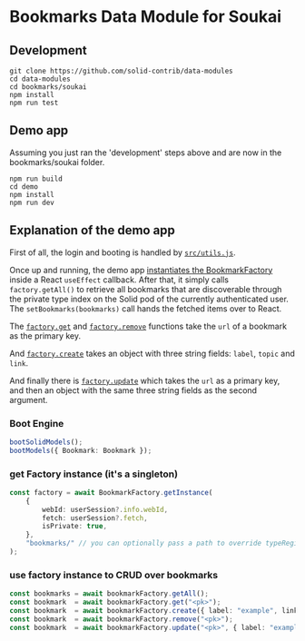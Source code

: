 # Bookmarks Data Module for Soukai

## Development
```
git clone https://github.com/solid-contrib/data-modules
cd data-modules
cd bookmarks/soukai
npm install
npm run test
```

## Demo app
Assuming you just ran the 'development' steps above and are now in the bookmarks/soukai folder.
```
npm run build
cd demo
npm install
npm run dev
```

## Explanation of the demo app
First of all, the login and booting is handled by [`src/utils.js`](https://github.com/solid-contrib/data-modules/blob/add-bookmarks/bookmarks/soukai/demo/src/utils.ts).

Once up and running, the demo app [instantiates the BookmarkFactory](https://github.com/solid-contrib/data-modules/blob/87215df31c1fb9177f32d1f860f2e0d496fc3cc8/bookmarks/soukai/demo/src/components/Bookmarks.tsx#L35) inside a React `useEffect` callback. After that, it simply calls `factory.getAll()` to retrieve all bookmarks that are discoverable through
the private type index on the Solid pod of the currently authenticated user. The `setBookmarks(bookmarks)` call hands the fetched items over to React.

The [`factory.get`](https://github.com/solid-contrib/data-modules/blob/87215df31c1fb9177f32d1f860f2e0d496fc3cc8/bookmarks/soukai/demo/src/components/Bookmarks.tsx#L141) and [`factory.remove`](https://github.com/solid-contrib/data-modules/blob/87215df31c1fb9177f32d1f860f2e0d496fc3cc8/bookmarks/soukai/demo/src/components/Bookmarks.tsx#L180) functions take the `url` of a bookmark as the primary key.
 
And [`factory.create`](https://github.com/solid-contrib/data-modules/blob/87215df31c1fb9177f32d1f860f2e0d496fc3cc8/bookmarks/soukai/demo/src/components/Bookmarks.tsx#L95)
takes an object with three string fields: `label`, `topic` and `link`.

And finally there is [`factory.update`](https://github.com/solid-contrib/data-modules/blob/87215df31c1fb9177f32d1f860f2e0d496fc3cc8/bookmarks/soukai/demo/src/components/Bookmarks.tsx#L159) which takes the `url` as a primary key, and then an object with the same three string fields as the second argument.

### Boot Engine
```ts
bootSolidModels();
bootModels({ Bookmark: Bookmark });
```

### get Factory instance (it's a singleton)
```ts
const factory = await BookmarkFactory.getInstance(
    {
        webId: userSession?.info.webId,
        fetch: userSession?.fetch,
        isPrivate: true,
    },
    "bookmarks/" // you can optionally pass a path to override typeRegistration
);
```

### use factory instance to CRUD over bookmarks
```ts
const bookmarks = await bookmarkFactory.getAll();
const bookmark  = await bookmarkFactory.get("<pk>");
const bookmark  = await bookmarkFactory.create({ label: "example", link: "https://example.com", hasTopic: "Topic" });
const bookmark  = await bookmarkFactory.remove("<pk>");
const bookmark  = await bookmarkFactory.update("<pk>", { label: "example", link: "https://example.com", hasTopic: "Topic"  });
```

